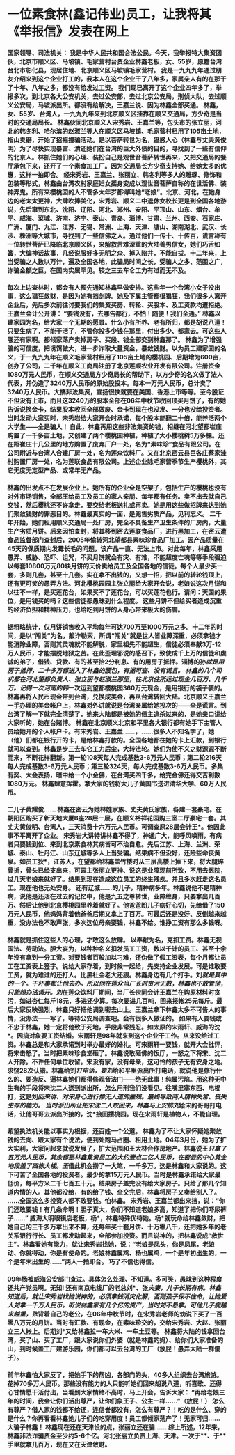 # 一位素食林(鑫记伟业)员工，让我将其《举报信》发表在网上
####  国家领导、司法机关： 我是中华人民共和国合法公民。今天，我举报特大集资团伙，北京市顺义区、马坡镇、毛家营村台资企业林鑫老板，女、55岁，原籍台湾台北市彰化县，现居住地、北京顺义区马坡镇毛家营村。 我是一九九九年通过朋友介绍来到这个企业打工的，我本人在这个企业干了八年多，家属亲人有的在那干了十年、八年之多，都没有给发过工资。 我们现已离开了这个企业四年多了，举报多次，到北京各大公安机关，去过公安部，去过北京公安局，刑侦大队，去过顺义公安局，马坡派出所。都没有给解决，王嘉兰说、因为林鑫全部买通。 林鑫，女、55岁、台湾人，一九九九年来到北京顺义区挂靠在顺义交通局，方少奇是当时的交通局局长。 林鑫伙同北京顺义人宋秀岩、王嘉兰等，包头市的张立丽，河北的韩冬利、哈尔滨的赵淑兰等人在顺义区马坡镇、毛家营村租用了105亩土地，指山卖磨，开始了招摇撞骗活动。是以菩萨转世为名，蛊惑人心（林鑫与丈夫黄俊明）为了尽快实现暴富、清还她们在台湾的巨大外债的目的，寻找到了一些有信仰的北京人。林抓住她们的心理、装扮自己是观世音菩萨转世再来，又把交通局的餐厅承包下来，还开了一个素食加工厂。因为交通局长方少奇支持她、给她太多的优惠，这样一拍即合。 经宋秀岩、王嘉兰、张丽立、韩冬利等多人的雕琢、修饰和包装等形式，林鑫由台湾农村家庭妇女摇身变成以观世音菩萨自称的在世活佛、装神弄鬼。所有来樱桃园的人不管多大年岁都得叫她“老娘”。北京、河北，在她身边的老太太更神，大肆吹捧美化，宋秀岩、顺义二中退休女校长更是到全国各地游说，先后窜到东北、沈阳、辽阳、河北、郑州、安阳、平顶山、山东、烟台、牟平、威海、菜城、济南、济宁、泰山、青岛、淄博、甘肃、兰州、西安、石家庄、广洲、厦门、九江、江苏、无锡、常洲、上海、天津、塘山、湖南湖北、武汉、长沙、株洲等大城市，寻找到了一些信佛之人。通过他们一传十、十传百，谎言称有一位转世菩萨已降临北京顺义区，来解救苦难深重的大陆善男信女，她们巧舌如簧，大编神话故事，几经说服好多无明之众、掉入陷井，不能自拔。十二年来，上当受骗之人数以万计，遍及全国各地，此骗局时间之长，受骗人之多、范围之广，诈骗金额之巨，在国内实属罕见。较之三去车仑工力有过而无不及。 
 
####  每次上边查林时，都会有人预先通知林鑫早做安排。这些年一个台湾小女子没出事，这么猖狂敛财，是因为她有挡剑牌。她及下属主管都很猖狂，我们很多人离开企业后，先后多次前往讨要我们的集资买房、转轮、买股本、及工资款均遭拒绝。王嘉兰会计公开讲： “要钱没有，去哪告都行，不怕！随便！我们全通。” 林鑫以建家园为名，给大家一个无期的愿景。什么小有所养、老有所归，都是胡说八道！只要生病了，不能干活了，不管你投多少钱在那里，付出多少、都家去。可这些人哪还有家啊。都倾家荡产卖掉房子、买段、钱全部交到林鑫那了。 林鑫为了增强骗的可信度，把诱饵做大，进一步诈取大量资金，暴敛钱财。以为员工建家园的名义，于一九九九年在顺义毛家营村租用了105亩土地的樱桃园、后期增为600亩，创办了公司，二千年在顺义工商局注册了北京莲顺农业开发有限公司。注册资金1080万元人民币，在顺义交通局方少奇局长的帮助下，以方少奇的名义做了法人代表，并伪造了3240万人民币的原始股投本。每本一万元人民币，总计卖了3240万人民币。大搞非法集资，宣扬很快就要在美国、香港上市等等。至今股证不但没有上市，而且这3240万的股本全部在06年中秋节收回顶买月饼了，有的她告诉说换金卡，结果股本收回全部做废、金卡到现在也没发、一分也没给投资者。 当时发动大家买时，宋秀岩给大家开会时承诺，每个股本能翻二十倍，能养活两个大学生——全是骗人！ 自此，林鑫再用这些非法集资的钱，相继在河北望都崔庄购置了一千多亩土地，又创建了两个樱桃园种植，种植了大小樱桃树5万多棵。还在距崔庄十几公里的地方购置了废弃厂户一处，名为“素味珍”食品有限公司。在公司附近与台湾人合建厂房一处，名为莲众饮料厂。又在北京密云县巨各庄蔡家洼村购置厂房一处，名为莲联食品有限公司。上述企业除毛家营季节生产樱桃外，其它无度无定型产品、或常年无产品。
 
####  林鑫的出发点不在发展企业上。她所有的企业全是空架子，包括生产的樱桃也没有对外市场销售，全部压给员工及员工的家人亲朋、每年都有任务。卖不出去就自己交钱，然后樱桃还不许拿走，要交给老板送礼或再卖。她是用这些做招牌来达到她们聚敛钱财的罪恶目的。林鑫最真实的一面，是兜售劣质产品，见利忘义。 二千年开始，她们租用顺义交通局一处厂房，完全不具备生产卫生条件的厂房内，大量生产劣质月饼。后来因怕查封，将其移到密去莲联食品厂，进行黑加工，在密云遭食品监督部门查封后，2005年偷转河北望都县素味珍食品厂加工。因产品质量在45天的保质期内发霉长毛的问题，该产品一直、无法上市。对此每年，林鑫采用愚弄、威胁、恐吓、诅咒，不买月饼就会有灾、有难，不能超度亡魂等等手段强迫以每套10800万元80块月饼的天价卖给员工及全国各地的信徒。每个人最少买一套，多则几套，甚至十几套。实在拿不出钱的，又想一招，把以前的转轮钱顶上，还有更可笑的愚弄方法。河北樱桃园园主张立丽给大家开会说，老娘说这次月饼和以往不一样，是买莲花台，如果买不了莲花台，可以买莲花也行。请问：天国的果位，是用钱买的吗？这些信徒都愚昧到什么程度。 这些月饼不但给买者造成沉重的经济负担和精神压力，也给吃到月饼的人身心带来极大的伤害。
 
####  据粗略统计，仅月饼销售收入平均每年可达700万至1000万元之多。十二年的时间，是以“闯关”为名，敲诈勒索，所谓“闯关”就是世人皆业障深重，必须拿钱才能消除业障，否则其灵魂就不能解脱，家里祖先不能超生，信徒必须奉献3万-12万人民币，才能摆脱地狱之苦。在此歪理邪说的感召下，致使成千上万的信徒和虔诚的弟子，借钱、贷款、有的甚至抬2分利息、有的用房子抵押。淄博的孙*就是用房子抵押，二十多万都送入了林鑫的腰包，有据可查、没有谎言。 林鑫的几个司机都在河北望都负责人、张立丽与赵淑兰那里，往北京住所运过现金几百万、几千万。记得一次河南的韩*一次运到望都樱桃园360万元现金，是用银行的袋子装的。 林鑫再将人民币现金带到台湾，兑换成美金，再从台湾转回大陆。北京顺义王嘉兰一手办理的美金帐户上，林鑫对外讲就说是台湾亲属给她投次的——全是谎言。到台湾了解一下就完全清楚了，她来大陆都是被她的债主追杀过来的，是她亲口讲给大家听的，她在台赌博。 林鑫在北京顺义北京和平里各大银行都有她手下主管人员给她开的个人帐户卡。有宋秀岩、王嘉兰……，……很多人不知名字了，她（他）们都在银行开的卡，是给林鑫打款的。全国各地都往她的卡上汇款，到银行就可以查到。林鑫是步三去车仑工力后尘，大转法轮。她们为使不义之财源源不断而来，不断花样翻新。第一轮108天每人完成基数3-6万元人民币；第二轮216天每人完成基数3-6万元人民币；第三轮324天，每人完成基数3-6万人民币。多集有奖、大会表扬，暗中给一个小金佛，在台湾买四千多，给完金佛还得交吉利数1080万元。 林鑫肆意挥霍。拿大家的钱将大儿子黄国书送进清华大学、60万人民币。
 
####  二儿子黄耀俊…… 林鑫在密云为她林姓家族、丈夫黄氏家族，各建一套豪宅。在朝阳区购买了新天地大厦B座28层一层，在顺义裕祥花园购三室二厅豪宅一套。其丈夫黄俊明、台湾人，三天消费十六万元人民币。可调查原28层会计王*。他因此事不平离开了企业。 宋秀岩大讲特讲林鑫不得了，神通广大，能呼风唤雨，有病者只要钱到位、来到北京素食林其病皆可不治自愈。先后江苏、上海、兰洲、荣城、泰山、牡丹江、山东辽城等多人上当受骗。结果病不但没好，还险些命丧黄泉。如员工狄*，江苏人，在望都给林鑫盖竹楼时从三层高楼上掉下来，将大腿碎骨折，骨头已经支出来，可园主张丽立更神、说这是业障现前所致，不用去医院，过几天老娘来就好了。结果到现在造成这位员工的终生残疾。并且多次赶走这名员工。现在他也无处安身。 还有辽城……的儿子，精神病多年。林鑫说他不是精神病，说他是还活在过去的记忆中，他是九五之尊转世，业障缠身，只要拿出几百万、然后让他到北京樱桃园里养着就好了。他爸爸盼儿子病好心切，先给借了150万元人民币，他妈妈背着他爸爸后期又拿上了百万。可最后还是没好、反倒越来越重，没办法也不敢声张，多次这位母亲要钱，林鑫不给。谁挣工资有那么多钱呀。
 
####  林鑫就是抓住这些人的心理，才敢这么放肆。 以奉献为名，克扣工资。林鑫无视国法、劳动法。胆大妄为，以种种名义扣发员工工资，数以千计的员工、甚至十余年没有拿到一分工资。对要钱者百般加以刁难，还伪做了假工资表，每个月都让员工在工资表上签字。说给大家存着，到时候一起给，先支持企业发展。可是谁敢要工资，就为难谁的还打人。比黑社会老大还狠。林鑫身边有几个打手。刘*就是其中的一个。干坏事都让他去办。所以他在莲众当厂长时贪污无数，林鑫也不敢管他，只能想办法调开。刘*在莲众饮料厂期间，当厂长伙同会计王嘉兰在购原材料时贪污，如进杏仁每斤18元，多进还少算。每次要进几百吨，回来报帐25元每斤。最后大家反映强烈，林鑫只好把他调到密去山上。王嘉兰拿下林鑫太多不可告人的事情，没办法一一写了，等待公安局调查吧。会有很多人做证的。 如果有人要钱或不忠于林鑫，她一定将他致于死地，手段非常残忍。如太原的宋雨轩、威海的沈*。因搞对象要工资结婚。宋雨轩是98年就来到这个企业干工作。从来没给过工资。林鑫总是和大家承诺到时举办最好的婚礼。可宋雨轩一要钱，就开大会批评，将宋击怒了。当时把素味珍食堂砸了。林鑫说敢砸佛的饭厅，一怒之下将宋、沈二人开除。不许任何单位收留。宋没有家，没有母亲，这可怜的孩子无有安身之地。求饶28次认错。林鑫给刘*打电话，要刘*给和平里派出所打电话，就说他是修行什么的、要造反、逼林鑫她们都得修观音法门——绝无此事！纯属污陷。用这种无中生有的手段将宋沈二人送到派出所，怎么用刑我们没看见。往嘴里塞东西、电棍打，这是刘*回来讲、对宋身心进行惨无人道的摧残。最终导致两人精神失常、丧失生存的能力。 当时派出所让把宋沈二人取回来，林鑫马上安排刘*给宋的哥哥打电话，让他哥哥去派出所接的，沈*接回撄桃园。现在宋雨轩是植物人，不能自理。
 
####  希望执法机关能以事实为根据，还百姓一个公道。 林鑫为了不让大家怀疑她聚敛钱的去向、跟大家有个说法，便到处跑马占圈、租用土地。04年3月份，她为了扩大实利，大家问起来就说发展了，扩大范围和王大林合作房地产。林鑫说王*只拿了五万元人民币，其余都是林鑫集资员工的大约壹点二亿人民币，在密云的中心黄金地段盖了四栋大楼。王*借此机会捞了一大笔，一千多万。这是林鑫和大家说的。这下可苦了全国各地的投资者。最少的拿15万元人民币。当时是林鑫承诺给大家最低价，每平方米二千七百五十元。结果房子盖完没有给大家房子。只给了那几个知道内情的人。其他都没给，有的给了钱、全交完后，林鑫将房子又卖给别人了。 ……全国这么多投资人都不敢要钱。怕林鑫。 宋秀岩、王嘉兰都出来挡，说：“你们还敢要钱！有几条命啊！胆子真大，你们不知道老娘多高，知道了把你们吓尿裤子……” 威海大明眼镜店老板，杨*，林鑫特殊优待她。杨*就玩命给林鑫敛财，把她自己的三千多万拿出来不算，还每年买十套月饼、十万零八千，还把她多年的老关系银行行长、员工都发动起来，全部参加投资。而且说神的，把林鑫说成“救世主”。林鑫看她有能力，就让宋秀岩找她，说：“老娘是凤头，你是凤尾，老娘动、你就得动，你是有使命的。老娘林鑫属鸡、杨也属鸡，一个是年初出生的，一个是年末出生的……”两人一拍即合。 巧了不信也得信。
 
####  09年杨被威海公安部门查过。具体怎么处理、不知道。多可笑，愚昧到这种程度还共产党员啊。无知! 还有南京电线厂的老总刘*、张*夫妻，儿子长期有病。林鑫知道后，就让宋秀岩找她说神的，必须拿钱消灾化解，否则孩子保不住命，让她爱人刘拿一千万人民币。听说林鑫家有几个亿的资产，当时刘不恳拿。可他儿子病越来越重，张*背着自己的老公，在06年中秋节时，在宋秀岩老师的劝说下买了一百零八万元的月饼。当时有汇款、有现金，在素味珍交的，交给宋秀岩、大赵、张丽立三人帐上。后期刘*又给林鑫拉一车大米、一车土豆等。 林鑫将大陆的钱拿回台湾，买了山、买了工厂，跟大家说你们外婆（就是林鑫的妈）、给你们大家准备的山，到时候盖工厂建游乐园，你们都可以去台湾的工厂（放屁！愚弄大陆一群傻子）。 
 
####  前年林鑫怕大家反了，把她手下的帮凶，各部门的头，40多人组织去台湾旅游。花掉70多万人民币。那些没有能力的人只能听她们回来胡说八道，听喜歌、还得心甘情愿干活付出，当看到大家情绪不高时，马上开会，告诉大家： “再给老娘三年的时间，我会让你们活出尊严，让你们象王子、公主一样……”（放屁！） 怎么有尊严？借人家的钱都不给还，连信誉都没有，怎么有尊严？！吃的是什么、穿的是什么？你再看看林鑫她儿子们的吃穿用度！员工都倾家荡产了！无家可归……大骗子林鑫！ 林鑫现在还在天津设的点，张丽立还在骗…… 综上所述，12年来，林鑫非法诈骗资金至少约5-6个亿。河北张丽立负责上海、天津。一次于**、于**手里就拿几百万，现在又在天津敛财。
